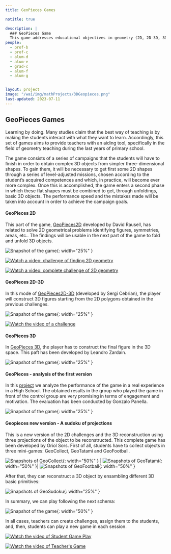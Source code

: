 ```yaml
---
title: GeoPieces Games

notitle: true

description: |
  ### GeoPieces Game
  This game addresses educational objectives in geometry (2D, 2D-3D, 3D) including authoring tools for teachers.
people:
  - prof-b
  - prof-c
  - alum-d
  - alum-e
  - grad-c
  - alum-f
  - alum-g


layout: project
image: "/wai/img/mathProjects/3DGeopieces.png"
last-updated: 2023-07-11
---
```


## GeoPieces Games

Learning by doing. Many studies claim that the best way of teaching is by making the students interact with what they want to learn. Accordingly, this set of games aims to provide teachers with an aiding tool, specifically in
the field of geometry teaching during the last years of primary school.

The game  consists of a series of campaigns that the students will have to finish in order to obtain complex 3D objects from simpler three-dimensional shapes.
To gain them, it will be necessary to get first some 2D shapes through a series of level-adjusted missions, chosen according 
to the student’s acquired competences and which, in practice, will become ever more complex. 
Once this is accomplished, the game enters a second phase in which these flat shapes 
must be combined to get, through unfoldings, basic 3D objects. 
The performance speed and the mistakes
made will be taken into account in order to achieve the campaign goals.


#### GeoPieces 2D

This part of the game, [GeoPieces2D](
http://hdl.handle.net/2445/105683) developed by David Rausell, has related to solve 2D geometrical problems identifying figures, symmetries, areas, etc..
The findings will be usable in the next part of the game to fold and unfold 3D objects.

![Snapshot of the game](/wai/img/mathProjects/2DImage.png){: width="25%" }

[![Watch a video: challenge of finding 2D geometry]()](https://youtu.be/m2v7txNSHik)

[![Watch a video: complete challenge of 2D geometry]()](https://youtu.be/7EuTLCNNwZ8)


#### GeoPieces 2D-3D

In this mode of [GeoPieces2D-3D](https://diposit.ub.edu/dspace/handle/2445/102329) (developed by Sergi Cebrian), the player will construct 3D figures starting from the 2D polygons obtained in the previous challenges.

![Snapshot of the game](/wai/img/mathProjects/2d-3DImage.png){: width="25%" }

[![Watch the video of a challenge]()](https://www.youtube.com/playlist?list=PLYl7lmL25Y7Ltqn97Pjb0d_FsCKo7VDRG)

#### GeoPieces 3D

In [GeoPieces 3D](http://hdl.handle.net/2445/119185), the player has to construct the final figure in the 3D space. This paft has been developed by Leandro Zardain.

![Snapshot of the game](/wai/img/mathProjects/3DImage.jpg){: width="25%" }

#### GeoPieces - analysis of the first version
In this [project](http://hdl.handle.net/2445/122272) we analyze the performance of the game in a real experience in a High School. The obtained results in the group who played the game in front of the control group are very promising in terms of engagement and motivation. The evaluation has been conducted by Gonzalo Panella.

![Snapshot of the game](/wai/img/mathProjects/campanya.png){: width="25%" }


#### Geopieces new version - A sudoku of projections 

This is a new version of the 2D challenges and the 3D reconstruction using three projections of the object to be reconstructed. This complete game has been developed by Oriol Sors.
First of all, students have to collect objects in three mini-games: GeoCollect, GeoTatami and GeoFootball.


![Snapshots of GeoCollect](/wai/img/mathProjects/GeoCollect.jpg){: width="50%" } | ![Snapshots of GeoTatami](/wai/img/mathProjects/GEoTatami.jpg){: width="50%" }| ![Snapshots of GeoFootball](/wai/img/mathProjects/GeoFootball.jpg){: width="50%" }


After that, they can reconstruct a 3D object by ensambling different 3D basic primitives:

![Snapshots of GeoSudoku](/wai/img/mathProjects/GeoSudoku.png){: width="25%" }

In summary, we can play following the next schema:

![Snapshot of the game](/wai/img/mathProjects/allTogetherGeoSodoku.jpg){: width="50%" }

In all cases, teachers can create challenges, assign them to the students, and, then, students can play a new game in each session.

[![Watch the video of Student Game Play]()](https://ubarcelona-my.sharepoint.com/:v:/g/personal/osorsvid16_alumnes_ub_edu/EZHw2nLwcR5BhWpQ_ASv3U8BOP9NYUUdgz8bF9w1adQRBQ?e=KrwSMM)

[![Watch the video of Teacher's Game]()](https://ubarcelona-my.sharepoint.com/:v:/g/personal/osorsvid16_alumnes_ub_edu/EZHw2nLwcR5BhWpQ_ASv3U8BOP9NYUUdgz8bF9w1adQRBQ?e=kL46hP)


